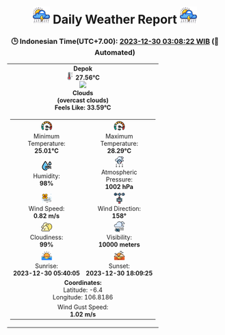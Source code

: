 # <h1 align=center><img height=40 src=images/cloud.png> Daily Weather Report <img height=40 src=images/cloud.png></h1>
<h3 align=center>🕒 Indonesian Time(UTC+7.00): <u>2023-12-30 03:08:22 WIB</u> (🤖Automated)</h3>

<table align=center>
<tr>
<td align=center><b>Depok</b><br><img src=images/thermometer.png height=18> <b>27.56°C</b><br><img src='https://openweathermap.org/img/w/04n.png' height='50'><br><b>Clouds</b><br><b>(overcast clouds)</b><br><b>Feels Like: 33.59°C</b></td>
</tr>
<td>
<table>
<tr>
<td align=center><img src=images/fast.png height=25><br>Minimum<br>Temperature:<br><b>25.01°C</b></td>
<td align=center><img src=images/fast.png height=25><br>Maximum<br>Temperature:<br><b>28.29°C</b></td>
</tr>
<tr>
<td align=center><img src=images/humidity.png height=25><br>Humidity:<br><b>98%</b></td>
<td align=center><img src=images/atmospheric.png height=25><br>Atmospheric<br>Pressure:<br><b>1002 hPa</b></td>
</tr>
<tr>
<td align=center><img src=images/air-flow.png height=25><br>Wind Speed:<br><b>0.82 m/s</b></td>
<td align=center><img src=images/anemometer.png height=25><br>Wind Direction:<br><b>158°</b></td>
</tr>
<tr>
<td align=center><img src=images/cloudy.png height=25><br>Cloudiness:<br><b>99%</b></td>
<td align=center><img src=images/low-visibility.png height=25><br>Visibility:<br><b>10000 meters</b></td>
</tr>
<tr>
<td align=center><img src=images/sunrise.png height=25><br>Sunrise:<br><b>2023-12-30 05:40:05</b></td>
<td align=center><img src=images/sunsets.png height=25><br>Sunset:<br><b>2023-12-30 18:09:25</b></td>
</tr>
<tr>
<td colspan='2' align='center'><b>Coordinates:</b><br>Latitude: -6.4<br>Longitude: 106.8186</td>
</tr>
<tr>
<td colspan='2' align='center'>Wind Gust Speed:<br><b>1.02 m/s</b></td>
</tr>
</table>
</table>
